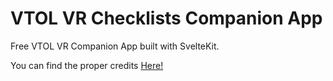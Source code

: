 # **VTOL VR Checklists Companion App**

Free VTOL VR Companion App built with SvelteKit.

You can find the proper credits [Here!](/src/checklists/site/credits.md)
